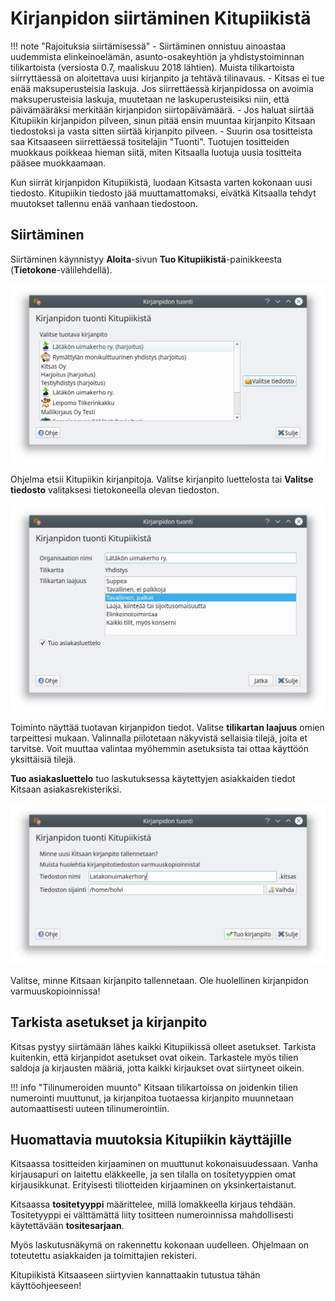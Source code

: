 # Kirjanpidon siirtäminen Kitupiikistä

!!! note "Rajoituksia siirtämisessä"
    - Siirtäminen onnistuu ainoastaa uudemmista elinkeinoelämän, asunto-osakeyhtiön ja yhdistystoiminnan tilikartoista (versiosta 0.7, maaliskuu 2018 lähtien). Muista tilikartoista siirryttäessä on aloitettava uusi kirjanpito ja tehtävä tilinavaus.
    - Kitsas ei tue enää maksuperusteisia laskuja. Jos siirrettäessä kirjanpidossa on avoimia maksuperusteisia laskuja, muutetaan ne laskuperusteisiksi niin, että päivämääräksi merkitään kirjanpidon siirtopäivämäärä.
    - Jos haluat siirtää Kitupiikin kirjanpidon pilveen, sinun pitää ensin muuntaa kirjanpito Kitsaan tiedostoksi ja vasta sitten siirtää kirjanpito pilveen.
    - Suurin osa tositteista saa Kitsaaseen siirrettäessä tositelajin "Tuonti". Tuotujen tositteiden muokkaus poikkeaa hieman siitä, miten Kitsaalla luotuja uusia tositteita pääsee muokkaamaan.

Kun siirrät kirjanpidon Kitupiikistä, luodaan Kitsasta varten kokonaan uusi tiedosto. Kitupiikin tiedosto jää muuttamattomaksi, eivätkä Kitsaalla tehdyt muutokset tallennu enää vanhaan tiedostoon.

## Siirtäminen

Siirtäminen käynnistyy **Aloita**-sivun **Tuo Kitupiikistä**-painikkeesta (**Tietokone**-välilehdellä).

![](valitse.png)

Ohjelma etsii Kitupiikin kirjanpitoja. Valitse kirjanpito luettelosta tai **Valitse tiedosto** valitaksesi tietokoneella olevan tiedoston.

![](tiedot.png)

Toiminto näyttää tuotavan kirjanpidon tiedot. Valitse **tilikartan laajuus** omien tarpeittesi mukaan. Valinnalla piilotetaan näkyvistä sellaisia tilejä, joita et tarvitse. Voit muuttaa valintaa myöhemmin asetuksista tai ottaa käyttöön yksittäisiä tilejä.

**Tuo asiakasluettelo** tuo laskutuksessa käytettyjen asiakkaiden tiedot Kitsaan asiakasrekisteriksi.

![](sijainti.png)

Valitse, minne Kitsaan kirjanpito tallennetaan. Ole huolellinen kirjanpidon varmuuskopioinnissa!

## Tarkista asetukset ja kirjanpito

Kitsas pystyy siirtämään lähes kaikki Kitupiikissä olleet asetukset. Tarkista kuitenkin, että kirjanpidot asetukset ovat oikein. Tarkastele myös tilien saldoja ja kirjausten määriä, jotta kaikki kirjaukset ovat siirtyneet oikein.

!!! info "Tilinumeroiden muunto"
    Kitsaan tilikartoissa on joidenkin tilien numerointi muuttunut, ja kirjanpitoa tuotaessa kirjanpito muunnetaan automaattisesti uuteen tilinumerointiin.

## Huomattavia muutoksia Kitupiikin käyttäjille

Kitsaassa tositteiden kirjaaminen on muuttunut kokonaisuudessaan. Vanha kirjausapuri on laitettu eläkkeelle, ja sen tilalla on tositetyyppien omat kirjausikkunat. Erityisesti tiliotteiden kirjaaminen on yksinkertaistanut.

Kitsaassa **tositetyyppi** määrittelee, millä lomakkeella kirjaus tehdään. Tositetyyppi ei välttämättä liity tositteen numeroinnissa mahdollisesti käytettävään **tositesarjaan**.

Myös laskutusnäkymä on rakennettu kokonaan uudelleen. Ohjelmaan on toteutettu asiakkaiden ja toimittajien rekisteri.

Kitupiikistä Kitsaaseen siirtyvien kannattaakin tutustua tähän käyttöohjeeseen!
